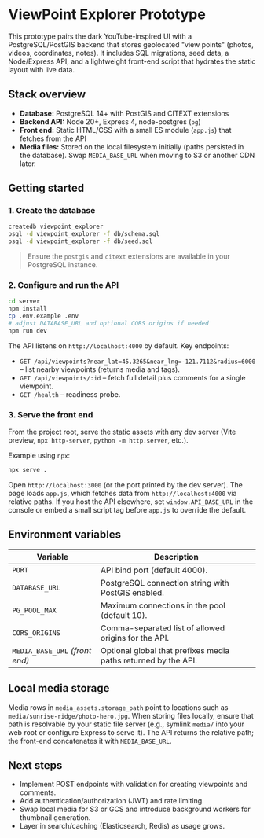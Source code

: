 # ViewPoint Explorer Prototype

This prototype pairs the dark YouTube-inspired UI with a PostgreSQL/PostGIS backend that stores geolocated "view points" (photos, videos, coordinates, notes). It includes SQL migrations, seed data, a Node/Express API, and a lightweight front-end script that hydrates the static layout with live data.

## Stack overview

- **Database:** PostgreSQL 14+ with PostGIS and CITEXT extensions
- **Backend API:** Node 20+, Express 4, node-postgres (`pg`)
- **Front end:** Static HTML/CSS with a small ES module (`app.js`) that fetches from the API
- **Media files:** Stored on the local filesystem initially (paths persisted in the database). Swap `MEDIA_BASE_URL` when moving to S3 or another CDN later.

## Getting started

### 1. Create the database

```bash
createdb viewpoint_explorer
psql -d viewpoint_explorer -f db/schema.sql
psql -d viewpoint_explorer -f db/seed.sql
```

> Ensure the `postgis` and `citext` extensions are available in your PostgreSQL instance.

### 2. Configure and run the API

```bash
cd server
npm install
cp .env.example .env
# adjust DATABASE_URL and optional CORS origins if needed
npm run dev
```

The API listens on `http://localhost:4000` by default. Key endpoints:

- `GET /api/viewpoints?near_lat=45.3265&near_lng=-121.7112&radius=6000` – list nearby viewpoints (returns media and tags).
- `GET /api/viewpoints/:id` – fetch full detail plus comments for a single viewpoint.
- `GET /health` – readiness probe.

### 3. Serve the front end

From the project root, serve the static assets with any dev server (Vite preview, `npx http-server`, `python -m http.server`, etc.).

Example using `npx`:

```bash
npx serve .
```

Open `http://localhost:3000` (or the port printed by the dev server). The page loads `app.js`, which fetches data from `http://localhost:4000` via relative paths. If you host the API elsewhere, set `window.API_BASE_URL` in the console or embed a small script tag before `app.js` to override the default.

## Environment variables

| Variable | Description |
| --- | --- |
| `PORT` | API bind port (default 4000). |
| `DATABASE_URL` | PostgreSQL connection string with PostGIS enabled. |
| `PG_POOL_MAX` | Maximum connections in the pool (default 10). |
| `CORS_ORIGINS` | Comma-separated list of allowed origins for the API. |
| `MEDIA_BASE_URL` *(front end)* | Optional global that prefixes media paths returned by the API. |

## Local media storage

Media rows in `media_assets.storage_path` point to locations such as `media/sunrise-ridge/photo-hero.jpg`. When storing files locally, ensure that path is resolvable by your static file server (e.g., symlink `media/` into your web root or configure Express to serve it). The API returns the relative path; the front-end concatenates it with `MEDIA_BASE_URL`.

## Next steps

- Implement POST endpoints with validation for creating viewpoints and comments.
- Add authentication/authorization (JWT) and rate limiting.
- Swap local media for S3 or GCS and introduce background workers for thumbnail generation.
- Layer in search/caching (Elasticsearch, Redis) as usage grows.
